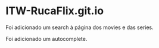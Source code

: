 # ITW-RucaFlix.git.io

Foi adicionado um search à página dos movies e das series.

Foi adicionado um autocomplete. 